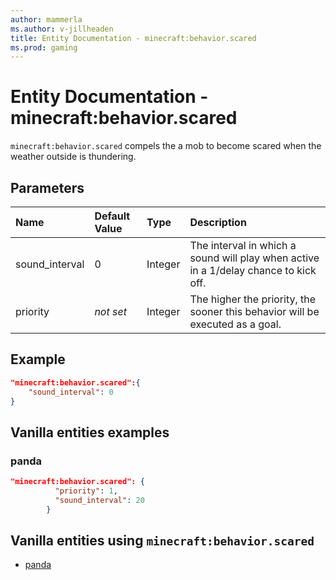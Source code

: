 ```yaml
---
author: mammerla
ms.author: v-jillheaden
title: Entity Documentation - minecraft:behavior.scared
ms.prod: gaming
---
```


# Entity Documentation - minecraft:behavior.scared

`minecraft:behavior.scared` compels the a mob to become scared when the weather outside is thundering.

## Parameters

|Name |Default Value  |Type  |Description  |
|:----------|:----------|:----------|:----------|
| sound_interval| 0| Integer| The interval in which a sound will play when active in a 1/delay chance to kick off. |
| priority|*not set*|Integer|The higher the priority, the sooner this behavior will be executed as a goal.|

## Example

```json
"minecraft:behavior.scared":{
    "sound_interval": 0
}
```

## Vanilla entities examples

### panda

```json
"minecraft:behavior.scared": {
          "priority": 1,
          "sound_interval": 20
        }
```

## Vanilla entities using `minecraft:behavior.scared`

- [panda](../../../../Source/VanillaBehaviorPack_Snippets/entities/panda.md)
